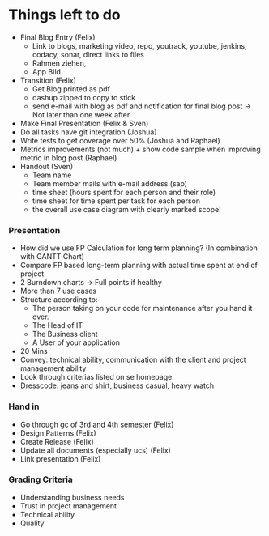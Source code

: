 # Things left to do

* Final Blog Entry (Felix)
    * Link to blogs, marketing video, repo, youtrack, youtube, jenkins, codacy, sonar, direct links to files
    * Rahmen ziehen,
    * App Bild 
* Transition (Felix)
    * Get Blog printed as pdf
    * dashup zipped to copy to stick
    * send e-mail with blog as pdf and notification for final blog post
       -> Not later than one week after
* Make Final Presentation (Felix & Sven)
* Do all tasks have git integration (Joshua)
* Write tests to get coverage over 50% (Joshua and Raphael)
* Metrics improvements (not much) + show code sample when improving metric in blog post (Raphael)
* Handout (Sven)
    * Team name
    * Team member mails with e-mail address (sap)
    * time sheet (hours spent for each person and their role) 
    * time sheet for time spent per task for each person
    * the overall use case diagram with clearly marked scope!
    
### Presentation

* How did we use FP Calculation for long term planning? (In combination with GANTT Chart)
* Compare FP based long-term planning with actual time spent at end of project
* 2 Burndown charts -> Full points if healthy
* More than 7 use cases
* Structure according to: 
    * The person taking on your code for maintenance after you hand it over.
    * The Head of IT
    * The Business client
    * A User of your application
* 20 Mins
* Convey: technical ability, communication with the client and project management ability
* Look through criterias listed on se homepage
* Dresscode: jeans and shirt, business casual, heavy watch

### Hand in

* Go through gc of 3rd and 4th semester (Felix)
* Design Patterns (Felix)
* Create Release (Felix)
* Update all documents (especially ucs) (Felix)
* Link presentation (Felix)

### Grading Criteria

* Understanding business needs
* Trust in project management
* Technical ability
* Quality